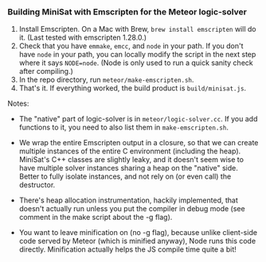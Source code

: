 ### Building MiniSat with Emscripten for the Meteor logic-solver

1. Install Emscripten.  On a Mac with Brew, `brew install emscripten` will do it.
   (Last tested with emscripten 1.28.0.)
2. Check that you have `emmake`, `emcc`, and `node` in your path.  If you don't
   have `node` in your path, you can locally modify the script in the next step
   where it says `NODE=node`.  (Node is only used to run a quick sanity check
   after compiling.)
2. In the repo directory, run `meteor/make-emscripten.sh`.
3. That's it.  If everything worked, the build product is `build/minisat.js`.

Notes:

* The "native" part of logic-solver is in `meteor/logic-solver.cc`.  If you add
  functions to it, you need to also list them in `make-emscripten.sh`.

* We wrap the entire Emscripten output in a closure, so that we can create
  multiple instances of the entire C environment (including the heap).
  MiniSat's C++ classes are slightly leaky, and it doesn't seem wise to have
  multiple solver instances sharing a heap on the "native" side.  Better to
  fully isolate instances, and not rely on (or even call) the destructor.

* There's heap allocation instrumentation, hackily implemented, that doesn't
  actually run unless you put the compiler in debug mode (see comment in the
  make script about the -g flag).

* You want to leave minification on (no -g flag), because unlike
  client-side code served by Meteor (which is minified anyway), Node
  runs this code directly.  Minification actually helps the JS compile
  time quite a bit!

